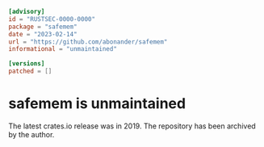 ```toml
[advisory]
id = "RUSTSEC-0000-0000"
package = "safemem"
date = "2023-02-14"
url = "https://github.com/abonander/safemem"
informational = "unmaintained"

[versions]
patched = []
```

# safemem is unmaintained

The latest crates.io release was in 2019. The repository has been archived by the author.
